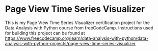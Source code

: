 # Page View Time Series Visualizer

This is my Page View Time Series Visualizer certification project for the Data Analysis with Python course from freeCodeCamp. Instructions used for building this project can be found at https://www.freecodecamp.org/learn/data-analysis-with-python/data-analysis-with-python-projects/page-view-time-series-visualizer
